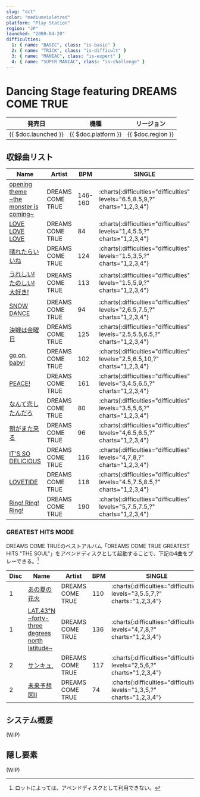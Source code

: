 ```yaml
---
slug: "dct"
color: "mediumvioletred"
platform: "Play Station"
region: "JP"
launched: "2000-04-20"
difficulties:
  1: { name: "BASIC", class: "is-basic" }
  2: { name: "TRICK", class: "is-difficult" }
  3: { name: "MANIAC", class: "is-expert" }
  4: { name: "SUPER MANIAC", class: "is-challenge" }
---
```


# Dancing Stage featuring DREAMS COME TRUE

|発売日|機種|リージョン|
|------|----|---------|
|{{ $doc.launched }}|{{ $doc.platform }}|{{ $doc.region }}|

## 収録曲リスト

|Name|Artist|BPM|SINGLE|DOUBLE|COUPLE|
|----|------|---|------|------|------|
|[opening theme \~the monster is coming\~](/songs/opening-theme)|DREAMS COME TRUE|146-160|:charts{:difficulties="difficulties" levels="6.5,8.5,9,?" charts="1,2,3,4"}|:charts{:difficulties="difficulties" levels="6.5,10,?" charts="1,2,3"}|:charts{:difficulties="difficulties" levels="6.5,8.5,9" charts="1,2,3"}|
|[LOVE LOVE LOVE](/songs/love-love-love)|DREAMS COME TRUE|84|:charts{:difficulties="difficulties" levels="1,4,5.5,?" charts="1,2,3,4"}|:charts{:difficulties="difficulties" levels="1,4,?" charts="1,2,3"}|:charts{:difficulties="difficulties" levels="1,4,5.5" charts="1,2,3"}|
|[晴れたらいいね](/songs/haretara-iine)|DREAMS COME TRUE|124|:charts{:difficulties="difficulties" levels="1.5,3,5,?" charts="1,2,3,4"}|:charts{:difficulties="difficulties" levels="2,4.5,?" charts="1,2,3"}|:charts{:difficulties="difficulties" levels="1.5,3,5" charts="1,2,3"}|
|[うれしい! たのしい! 大好き!](/songs/ureshi-tanoshi-daisuki)|DREAMS COME TRUE|113|:charts{:difficulties="difficulties" levels="1.5,5,9,?" charts="1,2,3,4"}|:charts{:difficulties="difficulties" levels="3,5,?" charts="1,2,3"}|:charts{:difficulties="difficulties" levels="1.5,5,9" charts="1,2,3"}|
|[SNOW DANCE](/songs/snow-dance)|DREAMS COME TRUE|94|:charts{:difficulties="difficulties" levels="2,6.5,7.5,?" charts="1,2,3,4"}|:charts{:difficulties="difficulties" levels="2,6.5,?" charts="1,2,3"}|:charts{:difficulties="difficulties" levels="2,6.5,7.5" charts="1,2,3"}|
|[決戦は金曜日](/songs/kessen-wa-kinyoubi)|DREAMS COME TRUE|125|:charts{:difficulties="difficulties" levels="2.5,5.5,6.5,?" charts="1,2,3,4"}|:charts{:difficulties="difficulties" levels="3.5,5.5,?" charts="1,2,3"}|:charts{:difficulties="difficulties" levels="2.5,5.5,6.5" charts="1,2,3"}|
|[go on, baby!](/songs/go-on-baby)|DREAMS COME TRUE|102|:charts{:difficulties="difficulties" levels="2.5,6.5,10,?" charts="1,2,3,4"}|:charts{:difficulties="difficulties" levels="3.5,9,?" charts="1,2,3"}|:charts{:difficulties="difficulties" levels="2.5,6.5,10" charts="1,2,3"}|
|[PEACE!](/songs/peace-dct)|DREAMS COME TRUE|161|:charts{:difficulties="difficulties" levels="3,4.5,6.5,?" charts="1,2,3,4"}|:charts{:difficulties="difficulties" levels="2.5,8,?" charts="1,2,3"}|:charts{:difficulties="difficulties" levels="3,4.5,6.5" charts="1,2,3"}|
|[なんて恋したんだろ](/songs/nante-koi-shitandaro)|DREAMS COME TRUE|80|:charts{:difficulties="difficulties" levels="3.5,5,6,?" charts="1,2,3,4"}|:charts{:difficulties="difficulties" levels="4,8,?" charts="1,2,3"}|:charts{:difficulties="difficulties" levels="3.5,5,6" charts="1,2,3"}|
|[朝がまた来る](/songs/asa-ga-mata-kuru)|DREAMS COME TRUE|96|:charts{:difficulties="difficulties" levels="4,6.5,6.5,?" charts="1,2,3,4"}|:charts{:difficulties="difficulties" levels="4.5,6,?" charts="1,2,3"}|:charts{:difficulties="difficulties" levels="4,6.5,6.5" charts="1,2,3"}|
|[IT'S SO DELICIOUS](/songs/its-so-delicious)|DREAMS COME TRUE|116|:charts{:difficulties="difficulties" levels="4,7,8,?" charts="1,2,3,4"}|:charts{:difficulties="difficulties" levels="5,8.5,?" charts="1,2,3"}|:charts{:difficulties="difficulties" levels="4,7,8" charts="1,2,3"}|
|[LOVETIDE](/songs/lovetide)|DREAMS COME TRUE|118|:charts{:difficulties="difficulties" levels="4.5,7.5,8.5,?" charts="1,2,3,4"}|:charts{:difficulties="difficulties" levels="5,8,?" charts="1,2,3"}|:charts{:difficulties="difficulties" levels="4.5,7.5,8.5" charts="1,2,3"}|
|[Ring! Ring! Ring!](/songs/ring-ring-ring)|DREAMS COME TRUE|190|:charts{:difficulties="difficulties" levels="5,7.5,7.5,?" charts="1,2,3,4"}|:charts{:difficulties="difficulties" levels="5.5,7,?" charts="1,2,3"}|:charts{:difficulties="difficulties" levels="5,7.5,7.5" charts="1,2,3"}|

### GREATEST HITS MODE

DREAMS COME TRUEのベストアルバム「DREAMS COME TRUE GREATEST HITS "THE SOUL"」をアペンドディスクとして起動することで、下記の4曲をプレーできる。[^1]

|Disc|Name|Artist|BPM|SINGLE|DOUBLE|COUPLE|
|----|----|------|---|------|------|------|
|1|[あの夏の花火](/songs/ano-natsu-no-hanabi)|DREAMS COME TRUE|110|:charts{:difficulties="difficulties" levels="3,5.5,7,?" charts="1,2,3,4"}|:charts{:difficulties="difficulties" levels="4,6,?" charts="1,2,3"}|:charts{:difficulties="difficulties" levels="3,5.5,7" charts="1,2,3"}|
|1|[LAT.43°N \~forty-three degrees north latitude\~](/songs/lat-43n)|DREAMS COME TRUE|136|:charts{:difficulties="difficulties" levels="4,7,8,?" charts="1,2,3,4"}|:charts{:difficulties="difficulties" levels="5,8.5,?" charts="1,2,3"}|:charts{:difficulties="difficulties" levels="4,7,8" charts="1,2,3"}|
|2|[サンキュ.](/songs/thank-you)|DREAMS COME TRUE|117|:charts{:difficulties="difficulties" levels="2,5,6,?" charts="1,2,3,4"}|:charts{:difficulties="difficulties" levels="3,6,?" charts="1,2,3"}|:charts{:difficulties="difficulties" levels="2,5,6" charts="1,2,3"}|
|2|[未来予想図II](/songs/mirai-yosouzu-2)|DREAMS COME TRUE|74|:charts{:difficulties="difficulties" levels="1,3,5,?" charts="1,2,3,4"}|:charts{:difficulties="difficulties" levels="3,5,?" charts="1,2,3"}|:charts{:difficulties="difficulties" levels="1,3,5" charts="1,2,3"}|

[^1]: ロットによっては、アペンドディスクとして利用できない。

## システム概要

(WIP)

## 隠し要素

(WIP)
